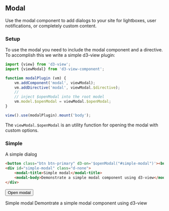 ## Modal

Use the modal component to add dialogs to your site for lightboxes, user notifications, or completely custom content.

### Setup

To use the modal you need to include the modal component and a directive.
To accomplish this we write a simple d3-view plugin:
```javascript
import {view} from 'd3-view';
import {viewModal} from 'd3-view-component';

function modalPlugin (vm) {
    vm.addComponent('modal', viewModal);
    vm.addDirective('modal', viewModal.$directive);
    //
    // inject $openModal into the root model
    vm.model.$openModal = viewModal.$openModal;
}

view().use(modalPlugin).mount('body');
```

The ``viewModal.$openModal`` is an utility function for opening the modal with
custom options.

### Simple

A simple dialog
```html
<button class="btn btn-primary" d3-on='$openModal("#simple-modal")'><button>
<div id="simple-modal" class="d-none">
    <modal-title>Simple modal</modal-title>
    <modal-body>Demonstrate a simple modal component using d3-view</modal-body>
</div>
```
<button class="btn btn-primary" d3-on="$openModal('#simple-modal')">Open modal</button>
<br>
<div id="simple-modal" class="d-none">
    <modal-title>Simple modal</modal-title>
    <modal-body>Demontrate a simple modal component using d3-view</modal-body>
</div>
